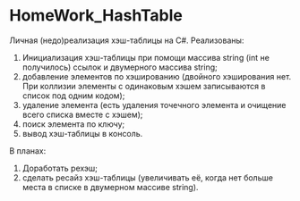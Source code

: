 # HomeWork_HashTable
Личная (недо)реализация хэш-таблицы на C#.
Реализованы:
1. Инициализация хэш-таблицы при помощи массива string (int не получилось) ссылок и двумерного массива string;
2. добавление элементов по хэшированию (двойного хэширования нет. При коллизии элементы с одинаковым хэшем записываются в список под одним кодом);
3. удаление элемента (есть удаления точечного элемента и очищение всего списка вместе с хэшем);
4. поиск элемента по ключу;
5. вывод хэш-таблицы в консоль.

В планах:
1. Доработать рехэш;
2. сделать ресайз хэш-таблицы (увеличивать её, когда нет больше места в списке в двумерном массиве string).
